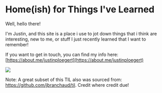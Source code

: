 # Home(ish) for Things I've Learned

Well, hello there!

I'm Justin, and this site is a place i use to jot down things that i think are interesting, new to me, or stuff I just recently learned that I want to remember!&#x20;

If you want to get in touch, you can find my info here: [https://about.me/justinploegert](https://about.me/justinploegert)

![](.gitbook/assets/IMG\_5222.JPG)

Note: A great subset of this TIL also was sourced from: https://github.com/jbranchaud/til. Credit where credit due!